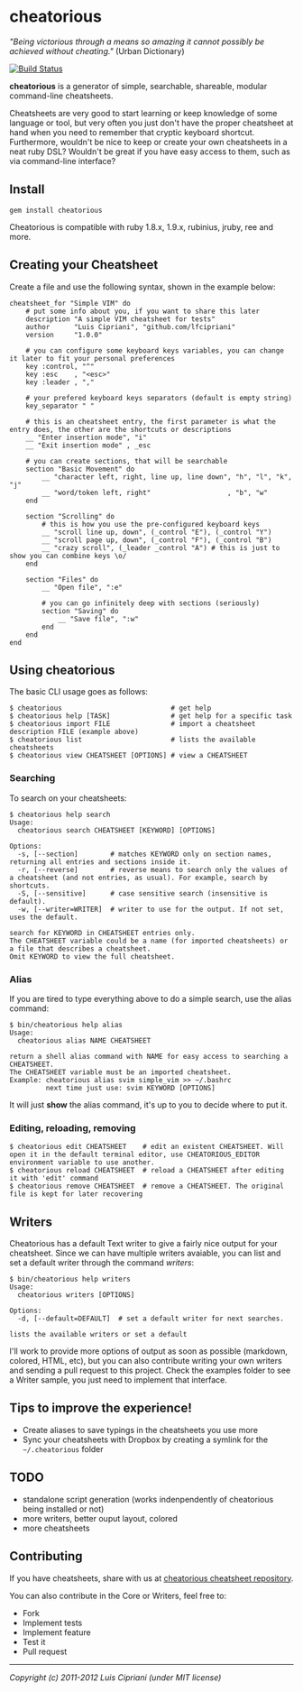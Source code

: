 # cheatorious

_"Being victorious through a means so amazing it cannot possibly be achieved without cheating."_
(Urban Dictionary)

[![Build Status](https://secure.travis-ci.org/lfcipriani/cheatorious.png)](http://travis-ci.org/lfcipriani/cheatorious)

**cheatorious** is a generator of simple, searchable, shareable, modular command-line cheatsheets.

Cheatsheets are very good to start learning or keep knowledge of some language or tool, but very often you just don't have the proper cheatsheet at hand when you need to remember that cryptic keyboard shortcut. Furthermore, wouldn't be nice to keep or create your own cheatsheets in a neat ruby DSL? Wouldn't be great if you have easy access to them, such as via command-line interface?

## Install ##

    gem install cheatorious

Cheatorious is compatible with ruby 1.8.x, 1.9.x, rubinius, jruby, ree and more.

## Creating your Cheatsheet ##

Create a file and use the following syntax, shown in the example below:

    cheatsheet_for "Simple VIM" do
        # put some info about you, if you want to share this later
        description "A simple VIM cheatsheet for tests"
        author      "Luis Cipriani", "github.com/lfcipriani"
        version     "1.0.0"

        # you can configure some keyboard keys variables, you can change it later to fit your personal preferences
        key :control, "^"
        key :esc    , "<esc>"
        key :leader , ","

        # your prefered keyboard keys separators (default is empty string)
        key_separator " "

        # this is an cheatsheet entry, the first parameter is what the entry does, the other are the shortcuts or descriptions
        __ "Enter insertion mode", "i"
        __ "Exit insertion mode" , _esc

        # you can create sections, that will be searchable
        section "Basic Movement" do
            __ "character left, right, line up, line down", "h", "l", "k", "j"
            __ "word/token left, right"                   , "b", "w"
        end

        section "Scrolling" do
            # this is how you use the pre-configured keyboard keys
            __ "scroll line up, down", (_control "E"), (_control "Y")
            __ "scroll page up, down", (_control "F"), (_control "B")
            __ "crazy scroll", (_leader _control "A") # this is just to show you can combine keys \o/
        end

        section "Files" do
            __ "Open file", ":e"

            # you can go infinitely deep with sections (seriously)
            section "Saving" do
                __ "Save file", ":w"
            end
        end
    end

## Using cheatorious ##

The basic CLI usage goes as follows:

    $ cheatorious                           # get help
    $ cheatorious help [TASK]               # get help for a specific task
    $ cheatorious import FILE               # import a cheatsheet description FILE (example above)
    $ cheatorious list                      # lists the available cheatsheets
    $ cheatorious view CHEATSHEET [OPTIONS] # view a CHEATSHEET

### Searching ###

To search on your cheatsheets:

    $ cheatorious help search
    Usage:
      cheatorious search CHEATSHEET [KEYWORD] [OPTIONS]

    Options:
      -s, [--section]        # matches KEYWORD only on section names, returning all entries and sections inside it.
      -r, [--reverse]        # reverse means to search only the values of a cheatsheet (and not entries, as usual). For example, search by shortcuts.
      -S, [--sensitive]      # case sensitive search (insensitive is default).
      -w, [--writer=WRITER]  # writer to use for the output. If not set, uses the default.

    search for KEYWORD in CHEATSHEET entries only.
    The CHEATSHEET variable could be a name (for imported cheatsheets) or a file that describes a cheatsheet.
    Omit KEYWORD to view the full cheatsheet.

### Alias ###

If you are tired to type everything above to do a simple search, use the alias command:

    $ bin/cheatorious help alias
    Usage:
      cheatorious alias NAME CHEATSHEET

    return a shell alias command with NAME for easy access to searching a CHEATSHEET.
    The CHEATSHEET variable must be an imported cheatsheet.
    Example: cheatorious alias svim simple_vim >> ~/.bashrc
             next time just use: svim KEYWORD [OPTIONS]

It will just **show** the alias command, it's up to you to decide where to put it.

### Editing, reloading, removing ###

    $ cheatorious edit CHEATSHEET    # edit an existent CHEATSHEET. Will open it in the default terminal editor, use CHEATORIOUS_EDITOR environment variable to use another.
    $ cheatorious reload CHEATSHEET  # reload a CHEATSHEET after editing it with 'edit' command
    $ cheatorious remove CHEATSHEET  # remove a CHEATSHEET. The original file is kept for later recovering

## Writers ##

Cheatorious has a default Text writer to give a fairly nice output for your cheatsheet. Since we can have multiple writers avaiable, you can list and set a default writer through the command *writers*:

    $ bin/cheatorious help writers
    Usage:
      cheatorious writers [OPTIONS]

    Options:
      -d, [--default=DEFAULT]  # set a default writer for next searches.

    lists the available writers or set a default

I'll work to provide more options of output as soon as possible (markdown, colored, HTML, etc), but you can also contribute writing your own writers and sending a pull request to this project. Check the examples folder to see a Writer sample, you just need to implement that interface.

## Tips to improve the experience! ##

* Create aliases to save typings in the cheatsheets you use more
* Sync your cheatsheets with Dropbox by creating a symlink for the `~/.cheatorious` folder

## TODO ##

* standalone script generation (works indenpendently of cheatorious being installed or not)
* more writers, better ouput layout, colored
* more cheatsheets

## Contributing ##

If you have cheatsheets, share with us at [cheatorious cheatsheet repository](https://github.com/lfcipriani/cheatorious-cheatsheets).

You can also contribute in the Core or Writers, feel free to:

* Fork
* Implement tests
* Implement feature
* Test it
* Pull request

----
_Copyright (c) 2011-2012 Luis Cipriani (under MIT license)_
